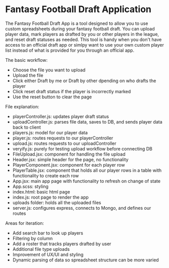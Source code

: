 # Fantasy Football Draft Application

The Fantasy Football Draft App is a tool designed to allow you to use custom spreadsheets during your fantasy football draft. You can upload player data, mark players as drafted by you or other players in the league, and reset draft statuses as needed. This tool is handy when you don't have access to an official draft app or simlpy want to use your own custom player list instead of what is provided for you through an official app.

The basic workflow:

- Choose the file you want to upload
- Upload the file
- Click either Draft by me or Draft by other dpending on who drafts the player
- Click reset draft status if the player is incorrectly marked
- Use the reset button to clear the page

File explanation:

- playerController.js: updates player draft status
- uploadController.js: parses file data, saves to DB, and sends player data back to client
- players.js: model for our player data
- player.js: routes requests to our playerController
- upload.js: routes requests to our uploadController
- veryify.js: purely for testing upload workflow before connecting DB
- FileUpload.jsx: component for handling the file upload
- Header.jsx: simple header for the page, no functionality
- PlayerComponent.jsx: component for each player row
- PlayerTable.jsx: component that holds all our player rows in a table with functionality to create each row
- App.jsx: main app page with functionality to refresh on change of state
- App.scss: styling
- index.html: basic html page
- index.js: root page to render the app
- uploads folder: holds all the uploaded files
- server.js: configures express, connects to Mongo, and defines our routes

Areas for iteration:

- Add search bar to look up players
- Filtering by column
- Add a roster that tracks players drafted by user
- Additional file type uploads
- Improvement of UX/UI and styling
- Dynamic parsing of data so spreadsheet structure can be more varied

